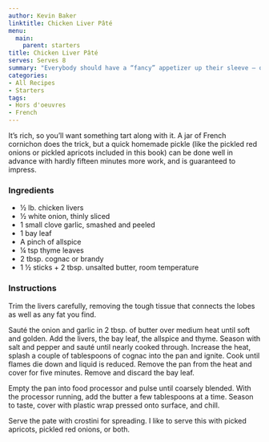 ```yaml
---
author: Kevin Baker
linktitle: Chicken Liver Pâté
menu:
  main:
    parent: starters
title: Chicken Liver Pâté
serves: Serves 8
summary: "Everybody should have a “fancy” appetizer up their sleeve – one that doesn’t break the bank or trap you in the kitchen away from your guests. This is one of mine: a silken, buttery French pâté that you can make ahead and requiring little more than inexpensive chicken livers. "
categories:
- All Recipes
- Starters
tags: 
- Hors d'oeuvres 
- French
---
```

It’s rich, so you’ll want something tart along with it. A jar of French cornichon does the trick, but a quick homemade pickle (like the pickled red onions or pickled apricots included in this book) can be done well in advance with hardly fifteen minutes more work, and is guaranteed to impress.

### Ingredients

<div class="ingredient-list">

* ½ lb. chicken livers  
* ½ white onion, thinly sliced  
* 1 small clove garlic, smashed and peeled  
* 1 bay leaf  
* A pinch of allspice  
* ¼ tsp thyme leaves  
* 2 tbsp. cognac or brandy  
* 1 ½ sticks + 2 tbsp. unsalted butter, room temperature   

</div>

### Instructions

Trim the livers carefully, removing the tough tissue that connects the lobes as well as any fat you find.

Sauté the onion and garlic in 2 tbsp. of butter over medium heat until soft and golden.  Add the livers, the bay leaf, the allspice and thyme. Season with salt and pepper and sauté until nearly cooked through. Increase the heat, splash a couple of tablespoons of cognac into the pan and ignite. Cook until flames die down and liquid is reduced. Remove the pan from the heat and cover for five minutes. Remove and discard the bay leaf.

Empty the pan into food processor and pulse until coarsely blended. With the processor running, add the butter a few tablespoons at a time. Season to taste, cover with plastic wrap pressed onto surface, and chill. 

Serve the pate with crostini for spreading. I like to serve this with picked apricots, pickled red onions, or both.